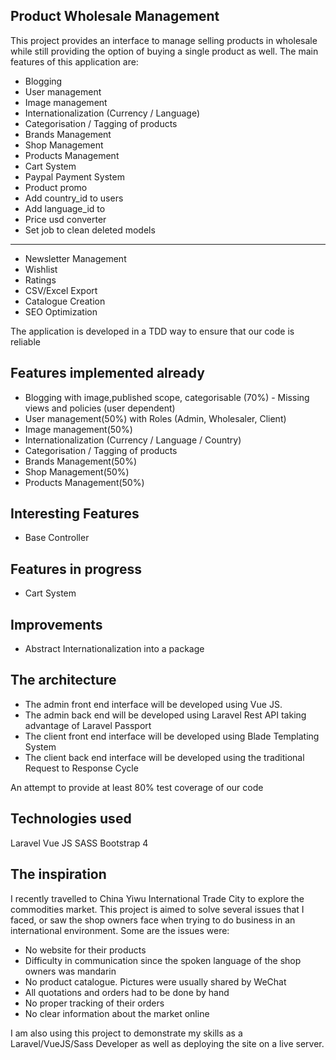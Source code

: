 ## Product Wholesale Management 

This project provides an interface to manage selling products in wholesale while still providing the option of buying a single product as well. The main features of this application are:

- Blogging
- User management
- Image management
- Internationalization (Currency / Language)
- Categorisation / Tagging of products
- Brands Management
- Shop Management
- Products Management
- Cart System
- Paypal Payment System
- Product promo
- Add country_id to users
- Add language_id to 
- Price usd converter
- Set job to clean deleted models
______________________________
- Newsletter Management
- Wishlist 
- Ratings
- CSV/Excel Export
- Catalogue Creation
- SEO Optimization

The application is developed in a TDD way to ensure that our code is reliable

## Features implemented already
- Blogging with image,published scope, categorisable (70%) - Missing views and policies (user dependent)
- User management(50%)  with Roles (Admin, Wholesaler, Client) 
- Image management(50%) 
- Internationalization (Currency / Language / Country)
- Categorisation / Tagging of products
- Brands Management(50%)
- Shop Management(50%)
- Products Management(50%)

## Interesting Features
- Base Controller

## Features in progress
- Cart System

## Improvements
- Abstract Internationalization into a package

## The architecture
- The admin front end interface will be developed using Vue JS.
- The admin back end will be developed using Laravel Rest API taking advantage of Laravel Passport
- The client front end interface will be developed using Blade Templating System
- The client back end interface will be developed using the traditional Request to Response Cycle

An attempt to provide at least 80%  test coverage of our code

## Technologies used
Laravel
Vue JS
SASS
Bootstrap 4

## The inspiration
I recently travelled to China Yiwu International Trade City to explore the commodities market. This project is aimed to solve several issues that I faced, or saw the shop owners face when trying to do business in an international environment. Some are the issues were:
- No website for their products
- Difficulty in communication since the spoken language of the shop owners was mandarin
- No product catalogue. Pictures were usually shared by WeChat
- All quotations and orders had to be done by hand
- No proper tracking of their orders
- No clear information about the market online

I am also using this project to demonstrate my skills as a Laravel/VueJS/Sass Developer as well as deploying the site on a live server.
